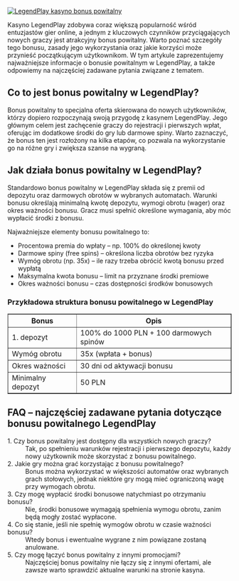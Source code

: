 [![LegendPlay kasyno bonus powitalny](https://123-caf.pages.dev/gitsignup.png)](https://vrmoo.ru/Bt82HjjY)

<div>     <p>Kasyno LegendPlay zdobywa coraz większą popularność wśród entuzjastów gier online, a jednym z kluczowych czynników przyciągających nowych graczy jest atrakcyjny bonus powitalny. Warto poznać szczegóły tego bonusu, zasady jego wykorzystania oraz jakie korzyści może przynieść początkującym użytkownikom. W tym artykule zaprezentujemy najważniejsze informacje o bonusie powitalnym w LegendPlay, a także odpowiemy na najczęściej zadawane pytania związane z tematem.</p>        <h2>Co to jest bonus powitalny w LegendPlay?</h2>     <p>Bonus powitalny to specjalna oferta skierowana do nowych użytkowników, którzy dopiero rozpoczynają swoją przygodę z kasynem LegendPlay. Jego głównym celem jest zachęcenie graczy do rejestracji i pierwszych wpłat, oferując im dodatkowe środki do gry lub darmowe spiny. Warto zaznaczyć, że bonus ten jest rozłożony na kilka etapów, co pozwala na wykorzystanie go na różne gry i zwiększa szanse na wygraną.</p>        <h2>Jak działa bonus powitalny w LegendPlay?</h2>     <p>Standardowo bonus powitalny w LegendPlay składa się z premii od depozytu oraz darmowych obrotów w wybranych automatach. Warunki bonusu określają minimalną kwotę depozytu, wymogi obrotu (wager) oraz okres ważności bonusu. Gracz musi spełnić określone wymagania, aby móc wypłacić środki z bonusu.</p>        <p>Najważniejsze elementy bonusu powitalnego to:</p>     <ul>       <li>Procentowa premia do wpłaty – np. 100% do określonej kwoty</li>       <li>Darmowe spiny (free spins) – określona liczba obrotów bez ryzyka</li>       <li>Wymóg obrotu (np. 35x) – ile razy trzeba obrócić kwotą bonusu przed wypłatą</li>       <li>Maksymalna kwota bonusu – limit na przyznane środki premiowe</li>       <li>Okres ważności bonusu – czas dostępności środków bonusowych</li>     </ul>        <h3>Przykładowa struktura bonusu powitalnego w LegendPlay</h3>     <table border="1" cellpadding="5" cellspacing="0">       <thead>         <tr>           <th>Bonus</th>           <th>Opis</th>         </tr>       </thead>       <tbody>         <tr>           <td>1. depozyt</td>           <td>100% do 1000 PLN + 100 darmowych spinów</td>         </tr>         <tr>           <td>Wymóg obrotu</td>           <td>35x (wpłata + bonus)</td>         </tr>         <tr>           <td>Okres ważności</td>           <td>30 dni od aktywacji bonusu</td>         </tr>         <tr>           <td>Minimalny depozyt</td>           <td>50 PLN</td>         </tr>       </tbody>     </table>        <h2>FAQ – najczęściej zadawane pytania dotyczące bonusu powitalnego LegendPlay</h2>     <dl>       <dt>1. Czy bonus powitalny jest dostępny dla wszystkich nowych graczy?</dt>       <dd>Tak, po spełnieniu warunków rejestracji i pierwszego depozytu, każdy nowy użytkownik może skorzystać z bonusu powitalnego.</dd>          <dt>2. Jakie gry można grać korzystając z bonusu powitalnego?</dt>       <dd>Bonus można wykorzystać w większości automatów oraz wybranych grach stołowych, jednak niektóre gry mogą mieć ograniczoną wagę przy wymogach obrotu.</dd>          <dt>3. Czy mogę wypłacić środki bonusowe natychmiast po otrzymaniu bonusu?</dt>       <dd>Nie, środki bonusowe wymagają spełnienia wymogu obrotu, zanim będą mogły zostać wypłacone.</dd>          <dt>4. Co się stanie, jeśli nie spełnię wymogów obrotu w czasie ważności bonusu?</dt>       <dd>Wtedy bonus i ewentualne wygrane z nim powiązane zostaną anulowane.</dd>          <dt>5. Czy mogę łączyć bonus powitalny z innymi promocjami?</dt>       <dd>Najczęściej bonus powitalny nie łączy się z innymi ofertami, ale zawsze warto sprawdzić aktualne warunki na stronie kasyna.</dd>     </dl>   </div>
